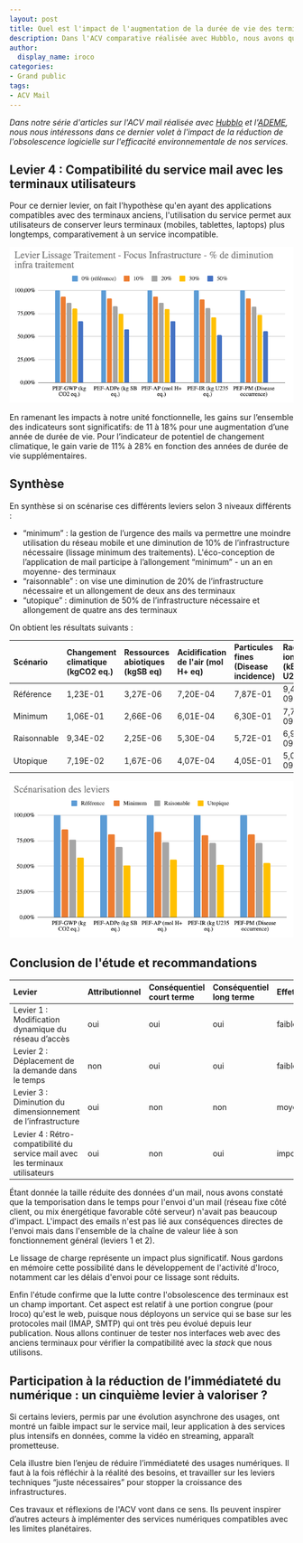 ```yaml
---
layout: post
title: Quel est l'impact de l'augmentation de la durée de vie des terminaux ?
description: Dans l'ACV comparative réalisée avec Hubblo, nous avons quantifié l'impact de l'augmentation de la durée de vie des terminaux.
author:
  display_name: iroco
categories:
- Grand public
tags:
- ACV Mail
---
```


_Dans notre série d'articles sur l'ACV mail réalisée avec [Hubblo](https://hubblo.org/) et l'[ADEME](https://www.ademe.fr/), nous nous intéressons dans ce dernier volet à l'impact de la réduction de l'obsolescence logicielle sur l'efficacité environnementale de nos services._

## Levier 4 : Compatibilité du service mail avec les terminaux utilisateurs

Pour ce dernier levier, on fait l'hypothèse qu'en ayant des applications compatibles avec des terminaux anciens, l'utilisation du service permet aux utilisateurs de conserver leurs terminaux (mobiles, tablettes, laptops) plus longtemps, comparativement à un service incompatible.

![Graph des résultats de l'ACV-A levier4](/images/ACV/resultats-levier3-attr.png)

En ramenant les impacts à notre unité fonctionnelle, les gains sur l’ensemble des indicateurs sont significatifs: de 11 à 18% pour une augmentation d’une année de durée de vie. Pour l’indicateur de potentiel de changement climatique, le gain varie de 11% à 28% en fonction des années de durée de vie supplémentaires.

## Synthèse

En synthèse si on scénarise ces différents leviers selon 3 niveaux différents :

* “minimum” : la gestion de l’urgence des mails va permettre une moindre utilisation du réseau mobile et une diminution de 10% de l’infrastructure nécessaire (lissage minimum des traitements). L'éco-conception de l’application de mail participe à l’allongement “minimum” - un an en moyenne- des terminaux
* “raisonnable” : on vise une diminution de 20% de l’infrastructure nécessaire et un allongement de deux ans des terminaux
* “utopique” : diminution de 50% de l’infrastructure nécessaire et allongement de quatre ans des terminaux

On obtient les résultats suivants :

| Scénario | Changement climatique (kgCO2 eq.) | Ressources abiotiques (kgSB eq) | Acidification de l'air (mol H+ eq) | Particules fines (Disease incidence) | Radiation ionisante (kBq U235 eq) |
|:---------|:----------------------------------|:--------------------------------|:-----------------------------------|:-------------------------------------|:----------------------------------|
| Référence | 1,23E-01 | 3,27E-06 | 7,20E-04 | 7,87E-01 | 9,49E-09 |
| Minimum | 1,06E-01 | 2,66E-06 | 6,01E-04 | 6,30E-01 | 7,71E-09 |
| Raisonnable | 9,34E-02 | 2,25E-06 | 5,30E-04 | 5,72E-01 | 6,92E-09 |
| Utopique | 7,19E-02 | 1,67E-06 | 4,07E-04 | 4,05E-01 | 5,07E-09 |


![Graph des résultats de l'ACV-A](/images/ACV/resultats_attributionnel.png)

## Conclusion de l'étude et recommandations

| Levier | Attributionnel | Conséquentiel court terme | Conséquentiel long terme | Effet |
|:-------|:---------------|:--------------------------|:-------------------------|:------|
| Levier 1 : Modification dynamique du réseau d’accès | oui | oui | oui | faible |
| Levier 2 : Déplacement de la demande dans le temps | non | oui | oui | faible |
| Levier 3 : Diminution du dimensionnement de l’infrastructure | oui | non | non | moyen |
| Levier 4 : Rétro-compatibilité du service mail avec les terminaux utilisateurs | oui | non | oui | important |

Étant donnée la taille réduite des données d'un mail, nous avons constaté que la temporisation dans le temps pour l'envoi d'un mail (réseau fixe côté client, ou mix énergétique favorable côté serveur) n'avait pas beaucoup d'impact. L'impact des emails n'est pas lié aux conséquences directes de l'envoi mais dans l'ensemble de la chaîne de valeur liée à son fonctionnement général (leviers 1 et 2).

Le lissage de charge représente un impact plus significatif. Nous gardons en mémoire cette possibilité dans le développement de l'activité d'Iroco, notamment car les délais d'envoi pour ce lissage sont réduits.

Enfin l'étude confirme que la lutte contre l'obsolescence des terminaux est un champ important. Cet aspect est relatif à une portion congrue (pour Iroco) qu'est le web, puisque nous déployons un service qui se base sur les protocoles mail (IMAP, SMTP) qui ont très peu évolué depuis leur publication. Nous allons continuer de tester nos interfaces web avec des anciens terminaux pour vérifier la compatibilité avec la *stack* que nous utilisons.

## Participation à la réduction de l’immédiateté du numérique : un cinquième levier à valoriser&nbsp;?

Si certains leviers, permis par une évolution asynchrone des usages, ont montré un faible impact sur le service mail, leur application à des services plus intensifs en données, comme la vidéo en streaming, apparaît prometteuse.

Cela illustre bien l’enjeu de réduire l’immédiateté des usages numériques. Il faut à la fois réfléchir à la réalité des besoins, et travailler sur les leviers techniques “juste nécessaires” pour stopper la croissance des infrastructures.

Ces travaux et réflexions de l'ACV vont dans ce sens. Ils peuvent inspirer d’autres acteurs à implémenter des services numériques compatibles avec les limites planétaires.
